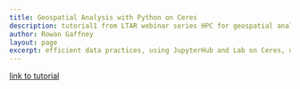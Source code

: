 ```yaml
---
title: Geospatial Analysis with Python on Ceres
description: tutorial1 from LTAR webinar series HPC for geospatial analysis
author: Rowan Gaffney
layout: page
excerpt: efficient data practices, using JupyterHub and Lab on Ceres, using Dask for parallel computing
---
```


[link to tutorial](/assets/img/geospatial/Tutorial1-JHub.html)
